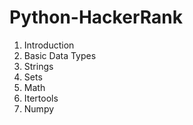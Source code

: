 # Python-HackerRank
1) Introduction
2) Basic Data Types
3) Strings
4) Sets
5) Math
6) Itertools
16) Numpy